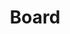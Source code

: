 ---
layout: post
title: Board
description: Volunteer Board of Directors
image: assets/images/board_sm.jpg
nav-menu: false
order: 9

summary:
    |
    <p>
    Eugene Child Development Center is a private not-for-profit child care center that is governed by a volunteer Board of Directors. Our Board consists of parents with students currently or recently enrolled at our Center. 
    </p>
    <p>
    We are currently recruiting for our Board. If you are interetested in joining, contact us at: <b>board@ewebcdc.com</b>
    </p>


sections:
    - title: Board Members
      content:
        |
        <div class="row">
        <div class="6u 12u$(small)">
        <ul class="alt">
          <li>
            Casey Whelan, President
          </li>
          <li>
            Morgan Diment, Vice President﻿
          </li>
          <li>
            Jonathan Hart, Treasurer
          </li>
          <li>
            Tim Lahey, Secretary﻿
          </li>
          <li>
            Danielle Fisher
          </li>
          <li>
            Andrea Nagles
          </li>
          <li>
            Meng Ouyang
          </li>
          <li>
            Denise Walters 
          </li>
          <li>
            Hannah Bulkley
          </li>
          <li>
            Aaron Little
          </li>
        </ul>
        </div>
        </div>

---